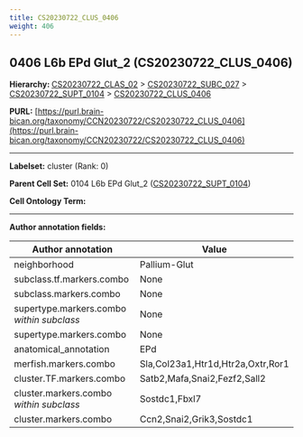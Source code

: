 ```yaml
---
title: CS20230722_CLUS_0406
weight: 406
---
```

## 0406 L6b EPd Glut_2 (CS20230722_CLUS_0406)
<b>Hierarchy: </b>
[CS20230722_CLAS_02](../CS20230722_CLAS_02) >
[CS20230722_SUBC_027](../CS20230722_SUBC_027) >
[CS20230722_SUPT_0104](../CS20230722_SUPT_0104) >
[CS20230722_CLUS_0406](../CS20230722_CLUS_0406)

**PURL:** [https://purl.brain-bican.org/taxonomy/CCN20230722/CS20230722_CLUS_0406](https://purl.brain-bican.org/taxonomy/CCN20230722/CS20230722_CLUS_0406)

---


**Labelset:** cluster (Rank: 0)

**Parent Cell Set:** 0104 L6b EPd Glut_2 ([CS20230722_SUPT_0104](../CS20230722_SUPT_0104))



**Cell Ontology Term:** 

[MARKER GENES.]: #


---

[TRANSFERRED ANNOTATIONS.]: #


[AUTHOR ANNOTATION FIELDS.]: #


**Author annotation fields:**

| Author annotation | Value |
|-------------------|-------|
|neighborhood|Pallium-Glut|
|subclass.tf.markers.combo|None|
|subclass.markers.combo|None|
|supertype.markers.combo _within subclass_|None|
|supertype.markers.combo|None|
|anatomical_annotation|EPd|
|merfish.markers.combo|Sla,Col23a1,Htr1d,Htr2a,Oxtr,Ror1|
|cluster.TF.markers.combo|Satb2,Mafa,Snai2,Fezf2,Sall2|
|cluster.markers.combo _within subclass_|Sostdc1,Fbxl7|
|cluster.markers.combo|Ccn2,Snai2,Grik3,Sostdc1|
